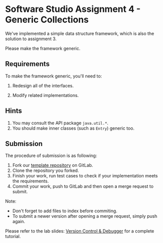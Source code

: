 # Software Studio Assignment 4 - Generic Collections

We've implemented a simple data structure framework, which is also the solution to assignment 3.

Please make the framework generic.

## Requirements
To make the framework generic, you'll need to:

1. Redesign all of the interfaces.

2. Modify related implementations.

## Hints
1. You may consult the API package `java.util.*`.
2. You should make inner classes (such as `Entry`) generic too.

## Submission

The procedure of submission is as following:

1. Fork our [template repository][1] on GitLab.
2. Clone the repository you forked.
3. Finish your work, run test cases to check if your implementation meets the requirements.
4. Commit your work, push to GitLab and then open a merge request to submit.

Note:

- Don't forget to add files to index before commiting.
- To submit a newer version after opening a merge request, simply push again.

Please refer to the lab slides: [Version Control & Debugger][2] for a complete tutorial.


[1]: http://shwu10.cs.nthu.edu.tw/2016-software-studio/Assignment4-Generic-Collections
[2]: http://shwu10.cs.nthu.edu.tw/2016-software-studio/release-slides/raw/master/03_Lab_VCS_Debugger-copy-2.pdf
